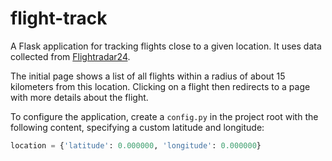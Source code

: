 # flight-track
A Flask application for tracking flights close to a given location.
It uses data collected from [Flightradar24](https://www.flightradar24.com/).

The initial page shows a list of all flights within a radius of about 15 kilometers from this location.
Clicking on a flight then redirects to a page with more details about the flight.

To configure the application, create a `config.py` in the project root with the following content, 
specifying a custom latitude and longitude:
```python
location = {'latitude': 0.000000, 'longitude': 0.000000}
```